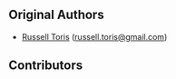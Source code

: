 Original Authors
----------------

 * [Russell Toris](https://github.com/rctoris) (russell.toris@gmail.com)

Contributors
------------
